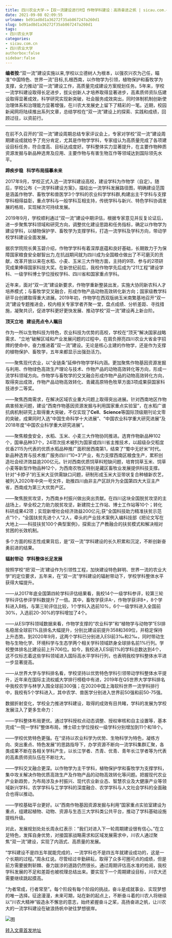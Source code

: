 ```yaml
---
title: 四川农业大学->【双一流建设进行时】作物学科建设：高扬奋进之帆 | sicau.com.cn
date: 2021-09-08 02:09:55
urlname: bd91ad8d1a36272f35ab867247a260d1
slug: bd91ad8d1a36272f35ab867247a260d1
tags: 
- 四川农业大学
categories:
- sicau.com.cn
- 四川农业大学
authorbox:false
sidebar:false
---
```

**编者按**:“双一流”建设实施以来,学校以立德树人为根本，以强农兴农为己任，瞄准“中国特色、世界一流”目标,扎根西南，以作物学为引领，植物保护和畜牧学为支撑，全力推动“双一流”建设工作，高质量完成建设方案规划任务。5年来，学校一流学科建设取得长足进步，拔尖创新人才培养取得显著进步，高素质师资队伍建设取得显著成效，科学研究实现新突破，社会服务成效突出，同时体制机制创新使治理体系和治理能力显著增强，在川农大发展史上留下了精彩的一笔。近期，校园新闻网将陆续推出系列文章，总结学校在“双一流”建设上的探索、实践和成绩，回顾过往，以资前行。

----------------------------------------------------------------------

在前不久召开的“双一流”建设周期总结专家评议会上，专家对学校“双一流”建设周期建设成就给予了充分肯定，尤其是作物学学科，专家组认为高质量完成了各项建设目标任务，符合度高、目标达成度好。学科整体实力显著提升，在主要作物种质资源发掘与新品种选育及应用、主要作物与有害生物互作等领域达到国际领先水平。

**蹄疾步稳   科学布局描摹未来**

2017年9月，学校正式入选一流学科建设高校，建设学科为作物学（自定）。随后，学校公布《一流学科建设方案》，描绘出一流学科发展路径图，明确建设范围是涵盖作物学、畜牧学和兽医学3个学科的农业科学学科群,构建出主干学科与支撑学科相得益彰，重点学科与一般学科互相支持，传统学科与新兴、特色学科协调发展的格局，实现梯次可持续发展。

2019年9月，学校顺利通过“双一流”建设中期评估，根据专家意见并反复论证后，进一步聚焦学科领域和研究方向，调整优化建设思路和任务指标，确定以作物学为建设学科，以植物保护学、畜牧学为支撑学科，打造一流学科及学科方向，带动学校学科建设全面发展。

据农学院院长黄玉碧介绍，作物学学科有着深厚底蕴和良好基础，长期致力于为保障国家粮食安全献智出力,在抗战期间就为四川成为全国粮仓做出了不可磨灭的贡献，改革开放以来在水稻、小麦、玉米三大作物方面，主持的9项、参与的2项研究成果捧得国家科技大奖。在新世纪前后，我校作物学先后成为“211工程”建设学科、一级学科博士学位授权学科、四川省和国家重点学科。

近年来，面对“双一流”建设新要求，作物学重新整装出发，实施大协同新农科人才培养模式；与畜牧学交叉融合，形成作物产品动物高效转化新方向；国家级教学科研平台创建取得重大进展。2019年初，作物学在西双版纳玉米南繁基地召开“双一流”建设专题推进会，校内相关专家学者齐聚一堂，盘点成绩、分析差距、寻找措施，凝聚共识，促进学科更好更快发展、推动学校“双一流”建设再上新台阶。

**顶天立地   建设亮点令人瞩目**

作为一所以生物科技为特色，农业科技为优势的高校，学校在“顶天”解决国家战略需求、“立地”破解区域和产业发展问题的过程中，在肩负擦亮四川农业大省金字招牌的使命中，奋力推进着“双一流”建设。无论是核心主建的作物学，还是作为支撑的植物保护、畜牧学，五年来都显示出强劲活力。

——聚焦现代农业，以“全链条”延伸作物学学科内涵。更加聚焦作物基因资源发掘与利用、作物绿色高效生产理论与技术、作物产品的动物高效转化等方向，形成一流学科领域方向。作物学与畜牧学的交叉融合形成作物产品的动物高效转化方向，取得突出成效，作物产品动物高效转化、青藏高原特色牧草方面3项成果获国家科技进步二等奖。

——聚焦西南需求，在解决区域农业重大问题上取得突出进展。针对西南地区作物病害频发问题，建设“西南作物基因资源发掘与利用国家重点实验室”，在水稻广谱抗病机制研究上取得重大突破，不仅实现了**Cell**、**Science**等国际顶级期刊论文零的突破，成果同时入选“中国生命科学十大进展”、“中国农业科学重大研究进展”及2018年度“中国农业科学重大研究进展”。

——聚焦粮食安全，水稻、玉米、小麦三大作物协同推进。选育作物新品种102个，国审品种37个，24项次技术被列为国家或四川省主推技术，以超级杂交稻宜优香2115为代表的优质水稻品种推广面积居西南第1，结束了“蜀中无好米”时代。新品种选育与技术推广服务四川“10+3”产业，有力支撑西南区粮食生产，累积创造社会经济效益逾200亿元。针对西南优质饲草料短缺问题，培育饲草玉米、饲草小麦等新型作物品种12个，为西南农牧区特别是藏区畜牧业发展提供科技支撑。针对“卡脖子”的玉米大豆供需缺口问题，研制形成玉米大豆带状复合种植新农艺，被列入2020年中央一号文件，助推四川由非主产区跃升为全国第四大大豆主产省，西南成为第三大优势产区。

——聚焦脱贫攻坚，为西南乡村振兴做出突出贡献。在四川这块全国脱贫攻坚的主战场上，举全校之力助力脱贫攻坚，新建院士工作站、博士工作站等10个；转化科研成果42项；实现新增社会经济效益200亿元;获“全国科技助力精准扶贫示范点”1个，“全国扶贫先进个人”2人，牵头的产业技术案例入编科技部《把论文写在大地上——科技扶贫100个典型案例》，探索出了产教融合的扶贫模式和解决相对贫困的长效机制。

多个方面的标志性成果背后，是“双一流”学科建设的长久积累和沉淀，不断创新奋勇前进的结果。

**辐射带动   学科整体长足发展**

按照学校“把‘双一流’建设作为引领性工程，加快建设特色鲜明、世界一流的农业大学”的定位要求，五年来，在“双一流”学科建设的辐射带动下，学校学科整体水平获得大幅提升。

——从2017年底全国第四轮学科评估结果看，我校14个一级学科参评，较第三轮学科评估参评学科数提升了一倍。其中，畜牧学获评A-，作物学获评B+，8个学科进入B档，与第三轮评估比较，1个学科入选前10%，6个一级学科进入全国前30%，入选前20-30%的学科增加了4个。

——从ESI学科领域数据来看，作物学支撑的“农业科学”和“植物学与动物学”ESI排名稳居全球前1%且排名大幅提升，分别比建设前提升358和369位，并稳定保持上升态势。到2020年9月，这两个学科已分别进入ESI前3‰和2‰，同时带动生物与生物化学、环境科学与生态学两个相关学科领域跻身全球排名前1%行列。学校整体排名比建设前上升706位。如今，我校进入ESI前1%的学科总数达到4个，这不仅标志着这些学科领域进入国际高水平学科行列，也表明我校学科整体水平进一步显著提高。

——从世界大学与学科排名看，学校坚持以优势特色学科引领带动学科整体水平提升，近年来在国际主流权威大学排行榜稳中有进，2019年在QS世界大学学科排名中我校农学与林学入围全球前300强；在2020中国上海软科世界一流学科排行中，我校有5个学科进入，其中农学、兽医学分别进入世界前50强和前50-75强。

数据折射变化，学校全力推进学科建设，取得的成效有目共睹，学科的发展为学校发展注入了更多生命力：

——学科整体布局更优。通过学科授权点动态调整、授权审核和自主设置等，基本完成“一院一学科”整体布局，博士硕士学位授权一级学科分别增加到11个和18个。

——学校优势特色更强。在“坚持以农业科学为优势、生物科学为特色，凝练方向、突出重点、特色发展”的思路指导下，办学资源不断向一流学科集群汇聚，各类成果不断在各相关学科产生，以长江学者、杰青、优青、青年长江学者等为代表的高素质师资队伍在不断壮大。

——学科交叉融合更深。以作物学为主干学科，植物保护学和畜牧学为支撑学科，集中攻关解决作物优质高效生产及作物产品的动物高效转化等问题。把握现代农业产业新趋势，为布局涉及乡村振兴、现代农业新业态、智慧农业及大健康产业等领域新兴学科，农学学科与工学学科的深度融合、农学学科与人文社会学科的全面融合也得以推动。

——学校基础平台更好。以“西南作物基因资源发掘与利用”国家重点实验室建设为重点，组建起植物、动物、资源与生态三大学科类公共平台，推动了学科基础设施提档升级。

对此，发展规划处处长周永红表示：“我们对进入下一轮周期建设很有信心。”在立足特色，发挥自身优势，对接国家战略需求和区域发展需求中，川农人通过聚焦“双一流”建设，实现了内涵式、高质量的发展。

“学科建设不是四五年就能完成的，一流学科也不是四五年就建设成功的，这是一个长期的过程。”周永红说。尽管经过辛勤耕耘，取得了众多可圈可点的成绩，但是前方需要披荆斩棘、奋力跋涉的道路仍然很长。通过周期评估高水准的检阅，我校学科发展的不足和差距也被梳理总结出来。要实现下一个周期建设目标，川农大还需要继续跳起摸高。

“为者常成，行者常至”。每个阶段有每个阶段的挑战，奋斗是成就事业、实现梦想的唯一选择。征途漫漫，未来可期，站在新的起点上，不断奋斗着的川农人将继续以“川农大精神”锻造永不懈怠的意志，始终紧握奋斗之桨，高扬奋进之帆，让川农大的一流学科建设在破浪扬帆中驶往梦想彼岸。

![图](https://news.sicau.edu.cn/__local/C/D4/BE/64B7113ABA9CB7B03DFE2D11504_25EFE095_213D0.png)

[转入文章首发地址](https://news.sicau.edu.cn/info/1135/59696.htm)